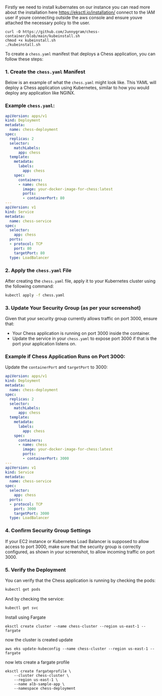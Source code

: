Firstly we need to install kubernates on our instance you can read more about the installation here https://eksctl.io/installation/
connect to the IAM user if youre connecting outside the aws console and ensure youve attached the  necessary policy to the user. 
```
curl -O https://github.com/Junnygram/chess-container/blob/main/kubeinstall.sh
chmod +x kubeinstall.sh
./kubeinstall.sh

```
To create a `chess.yaml` manifest that deploys a Chess application,  you can follow these steps:

### 1. Create the `chess.yaml` Manifest

Below is an example of what the `chess.yaml` might look like. This YAML will deploy a Chess application using Kubernetes, similar to how you would deploy any application like NGINX.

### Example `chess.yaml`:

```yaml
apiVersion: apps/v1
kind: Deployment
metadata:
  name: chess-deployment
spec:
  replicas: 2
  selector:
    matchLabels:
      app: chess
  template:
    metadata:
      labels:
        app: chess
    spec:
      containers:
      - name: chess
        image: your-docker-image-for-chess:latest
        ports:
        - containerPort: 80
---
apiVersion: v1
kind: Service
metadata:
  name: chess-service
spec:
  selector:
    app: chess
  ports:
  - protocol: TCP
    port: 80
    targetPort: 80
  type: LoadBalancer
```

### 2. Apply the `chess.yaml` File

After creating the `chess.yaml` file, apply it to your Kubernetes cluster using the following command:

```bash
kubectl apply -f chess.yaml
```

### 3. Update Your Security Group (as per your screenshot)

Given that your security group currently allows traffic on port 3000, ensure that:

- Your Chess application is running on port 3000 inside the container.
- Update the service in your `chess.yaml` to expose port 3000 if that is the port your application listens on.

### Example if Chess Application Runs on Port 3000:

Update the `containerPort` and `targetPort` to 3000:

```yaml
apiVersion: apps/v1
kind: Deployment
metadata:
  name: chess-deployment
spec:
  replicas: 2
  selector:
    matchLabels:
      app: chess
  template:
    metadata:
      labels:
        app: chess
    spec:
      containers:
      - name: chess
        image: your-docker-image-for-chess:latest
        ports:
        - containerPort: 3000
---
apiVersion: v1
kind: Service
metadata:
  name: chess-service
spec:
  selector:
    app: chess
  ports:
  - protocol: TCP
    port: 3000
    targetPort: 3000
  type: LoadBalancer
```

### 4. Confirm Security Group Settings

If your EC2 instance or Kubernetes Load Balancer is supposed to allow access to port 3000, make sure that the security group is correctly configured, as shown in your screenshot, to allow incoming traffic on port 3000.

### 5. Verify the Deployment

You can verify that the Chess application is running by checking the pods:

```bash
kubectl get pods
```

And by checking the service:

```bash
kubectl get svc
```

Install using Fargate
```
eksctl create cluster --name chess-cluster --region us-east-1 --fargate
```
now the cluster is created 
update 

```
aws eks update-kubeconfig --name chess-cluster --region us-east-1 --fargate
```


now lets create a fargate profile 
```
eksctl create fargateprofile \
    --cluster chess-cluster \
    --region us-east-1 \
    --name alb-sample-app \
    --namespace chess-deployment
```
